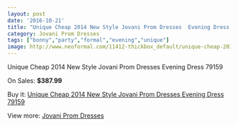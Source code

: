 ```yaml
---
layout: post
date: '2016-10-21'
title: "Unique Cheap 2014 New Style Jovani Prom Dresses  Evening Dress 79159"
category: Jovani Prom Dresses
tags: ["bonny","party","formal","evening","unique"]
image: http://www.neoformal.com/11412-thickbox_default/unique-cheap-2014-new-style-jovani-prom-dresses-evening-dress-79159.jpg
---
```

Unique Cheap 2014 New Style Jovani Prom Dresses  Evening Dress 79159

On Sales: **$387.99**
<a href="https://www.neoformal.com/en/jovani-prom-dresses-2014/4074-unique-cheap-2014-new-style-jovani-prom-dresses-evening-dress-79159.html"><amp-img layout="responsive" width="600" height="600" src="//www.neoformal.com/11412-thickbox_default/unique-cheap-2014-new-style-jovani-prom-dresses-evening-dress-79159.jpg" alt="Unique Cheap 2014 New Style Jovani Prom Dresses  Evening Dress 79159 0" /></a>
<a href="https://www.neoformal.com/en/jovani-prom-dresses-2014/4074-unique-cheap-2014-new-style-jovani-prom-dresses-evening-dress-79159.html"><amp-img layout="responsive" width="600" height="600" src="//www.neoformal.com/11413-thickbox_default/unique-cheap-2014-new-style-jovani-prom-dresses-evening-dress-79159.jpg" alt="Unique Cheap 2014 New Style Jovani Prom Dresses  Evening Dress 79159 1" /></a>

Buy it: [Unique Cheap 2014 New Style Jovani Prom Dresses  Evening Dress 79159](https://www.neoformal.com/en/jovani-prom-dresses-2014/4074-unique-cheap-2014-new-style-jovani-prom-dresses-evening-dress-79159.html "Unique Cheap 2014 New Style Jovani Prom Dresses  Evening Dress 79159")

View more: [Jovani Prom Dresses](https://www.neoformal.com/en/53-jovani-prom-dresses-2014 "Jovani Prom Dresses")